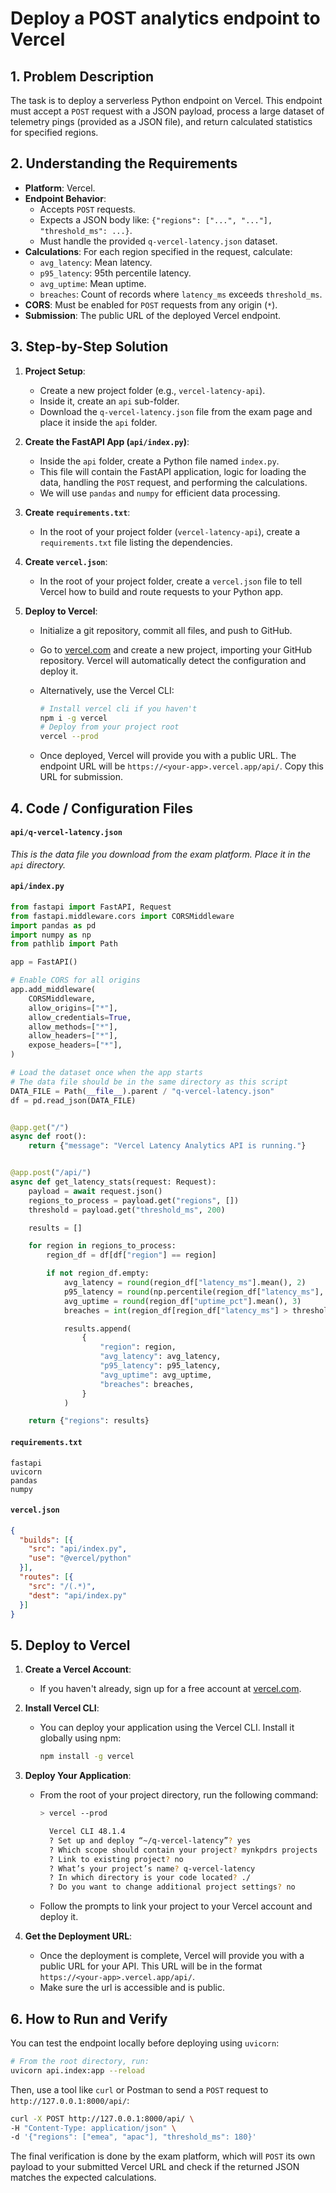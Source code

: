 # Deploy a POST analytics endpoint to Vercel 

## 1. Problem Description

The task is to deploy a serverless Python endpoint on Vercel. This endpoint must accept a `POST` request with a JSON payload, process a large dataset of telemetry pings (provided as a JSON file), and return calculated statistics for specified regions.

## 2. Understanding the Requirements

* **Platform**: Vercel.
* **Endpoint Behavior**:
  * Accepts `POST` requests.
  * Expects a JSON body like: `{"regions": ["...", "..."], "threshold_ms": ...}`.
  * Must handle the provided `q-vercel-latency.json` dataset.
* **Calculations**: For each region specified in the request, calculate:
  * `avg_latency`: Mean latency.
  * `p95_latency`: 95th percentile latency.
  * `avg_uptime`: Mean uptime.
  * `breaches`: Count of records where `latency_ms` exceeds `threshold_ms`.
* **CORS**: Must be enabled for `POST` requests from any origin (`*`).
* **Submission**: The public URL of the deployed Vercel endpoint.

## 3. Step-by-Step Solution

1. **Project Setup**:

      * Create a new project folder (e.g., `vercel-latency-api`).
      * Inside it, create an `api` sub-folder.
      * Download the `q-vercel-latency.json` file from the exam page and place it inside the `api` folder.

2. **Create the FastAPI App (`api/index.py`)**:

      * Inside the `api` folder, create a Python file named `index.py`.
      * This file will contain the FastAPI application, logic for loading the data, handling the `POST` request, and performing the calculations.
      * We will use `pandas` and `numpy` for efficient data processing.

3. **Create `requirements.txt`**:

      * In the root of your project folder (`vercel-latency-api`), create a `requirements.txt` file listing the dependencies.

4. **Create `vercel.json`**:

      * In the root of your project folder, create a `vercel.json` file to tell Vercel how to build and route requests to your Python app.

5. **Deploy to Vercel**:

      * Initialize a git repository, commit all files, and push to GitHub.
      * Go to [vercel.com](https://vercel.com) and create a new project, importing your GitHub repository. Vercel will automatically detect the configuration and deploy it.
      * Alternatively, use the Vercel CLI:

        ```bash
        # Install vercel cli if you haven't
        npm i -g vercel
        # Deploy from your project root
        vercel --prod
        ```

      * Once deployed, Vercel will provide you with a public URL. The endpoint URL will be `https://<your-app>.vercel.app/api/`. Copy this URL for submission.

## 4. Code / Configuration Files

#### `api/q-vercel-latency.json`

*This is the data file you download from the exam platform. Place it in the `api` directory.*

#### `api/index.py`

```python
from fastapi import FastAPI, Request
from fastapi.middleware.cors import CORSMiddleware
import pandas as pd
import numpy as np
from pathlib import Path

app = FastAPI()

# Enable CORS for all origins
app.add_middleware(
    CORSMiddleware,
    allow_origins=["*"],
    allow_credentials=True,
    allow_methods=["*"],
    allow_headers=["*"],
    expose_headers=["*"],
)

# Load the dataset once when the app starts
# The data file should be in the same directory as this script
DATA_FILE = Path(__file__).parent / "q-vercel-latency.json"
df = pd.read_json(DATA_FILE)


@app.get("/")
async def root():
    return {"message": "Vercel Latency Analytics API is running."}


@app.post("/api/")
async def get_latency_stats(request: Request):
    payload = await request.json()
    regions_to_process = payload.get("regions", [])
    threshold = payload.get("threshold_ms", 200)

    results = []

    for region in regions_to_process:
        region_df = df[df["region"] == region]

        if not region_df.empty:
            avg_latency = round(region_df["latency_ms"].mean(), 2)
            p95_latency = round(np.percentile(region_df["latency_ms"], 95), 2)
            avg_uptime = round(region_df["uptime_pct"].mean(), 3)
            breaches = int(region_df[region_df["latency_ms"] > threshold].shape[0])

            results.append(
                {
                    "region": region,
                    "avg_latency": avg_latency,
                    "p95_latency": p95_latency,
                    "avg_uptime": avg_uptime,
                    "breaches": breaches,
                }
            )

    return {"regions": results}

```

#### `requirements.txt`

```
fastapi
uvicorn
pandas
numpy
```

#### `vercel.json`

```json
{
  "builds": [{
    "src": "api/index.py",
    "use": "@vercel/python"
  }],
  "routes": [{
    "src": "/(.*)",
    "dest": "api/index.py"
  }]
}
```

## 5. Deploy to Vercel

1. **Create a Vercel Account**:

      * If you haven't already, sign up for a free account at [vercel.com](https://vercel.com).

2. **Install Vercel CLI**:

      * You can deploy your application using the Vercel CLI. Install it globally using npm:

        ```bash
        npm install -g vercel
        ```

3. **Deploy Your Application**:

      * From the root of your project directory, run the following command:

        ```bash
        > vercel --prod

          Vercel CLI 48.1.4
          ? Set up and deploy “~/q-vercel-latency”? yes
          ? Which scope should contain your project? mynkpdrs projects
          ? Link to existing project? no
          ? What’s your project’s name? q-vercel-latency
          ? In which directory is your code located? ./
          ? Do you want to change additional project settings? no
        ```

      * Follow the prompts to link your project to your Vercel account and deploy it.

4. **Get the Deployment URL**:

      * Once the deployment is complete, Vercel will provide you with a public URL for your API. This URL will be in the format `https://<your-app>.vercel.app/api/`.
      * Make sure the url is accessible and is public.

## 6. How to Run and Verify

You can test the endpoint locally before deploying using `uvicorn`:

```bash
# From the root directory, run:
uvicorn api.index:app --reload
```

Then, use a tool like `curl` or Postman to send a `POST` request to `http://127.0.0.1:8000/api/`:

```bash
curl -X POST http://127.0.0.1:8000/api/ \
-H "Content-Type: application/json" \
-d '{"regions": ["emea", "apac"], "threshold_ms": 180}'
```

The final verification is done by the exam platform, which will `POST` its own payload to your submitted Vercel URL and check if the returned JSON matches the expected calculations.
